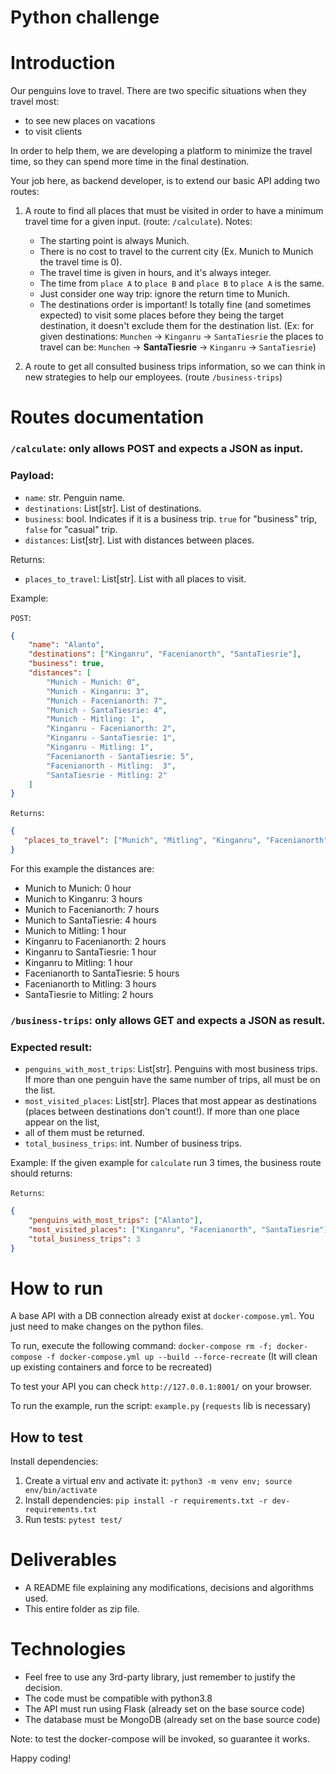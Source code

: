 # Python challenge

# Introduction

Our penguins love to travel. There are two specific situations when they travel most:
* to see new places on vacations
* to visit clients

In order to help them, we are developing a platform to minimize the travel time, so they can spend more time in the final destination.

Your job here, as backend developer, is to extend our basic API adding two routes:
1. A route to find all places that must be visited in order to have a minimum travel time for a given input. (route: `/calculate`).
   Notes:
   * The starting point is always Munich.
   * There is no cost to travel to the current city (Ex. Munich to Munich the travel time is 0).
   * The travel time is given in hours, and it's always integer.
   * The time from `place A` to `place B` and `place B` to `place A` is the same.
   * Just consider one way trip: ignore the return time to Munich.
   * The destinations order is important! Is totally fine (and sometimes expected) to visit some places before they being the target destination,
   it doesn't exclude them for the destination list.
   (Ex: for given destinations: `Munchen` -> `Kinganru` -> `SantaTiesrie` the places to travel can be: `Munchen` -> **SantaTiesrie** -> `Kinganru` -> `SantaTiesrie`)

2. A route to get all consulted business trips information, so we can think in new strategies to help our employees. (route `/business-trips`)

# Routes documentation

### `/calculate`: only allows POST and expects a JSON as input.

### Payload:
   * `name`: str. Penguin name.
   * `destinations`: List[str]. List of destinations.
   * `business`: bool. Indicates if it is a business trip. `true` for "business" trip, `false` for "casual" trip.
   * `distances`: List[str]. List with distances between places.

Returns:
   * `places_to_travel`: List[str]. List with all places to visit.

Example:

   `POST`:

   ```json
   {
       "name": "Alanto",
       "destinations": ["Kinganru", "Facenianorth", "SantaTiesrie"],
       "business": true,
       "distances": [
           "Munich - Munich: 0",
           "Munich - Kinganru: 3",
           "Munich - Facenianorth: 7",
           "Munich - SantaTiesrie: 4",
           "Munich - Mitling: 1",
           "Kinganru - Facenianorth: 2",
           "Kinganru - SantaTiesrie: 1",
           "Kinganru - Mitling: 1",
           "Facenianorth - SantaTiesrie: 5",
           "Facenianorth - Mitling:  3",
           "SantaTiesrie - Mitling: 2"
       ]
   }
   ```

   `Returns`:

   ```json
   {
      "places_to_travel": ["Munich", "Mitling", "Kinganru", "Facenianorth", "Kinganru", "SantaTiesrie"]
   }
   ```

   For this example the distances are:
   * Munich to Munich: 0 hour
   * Munich to Kinganru: 3 hours
   * Munich to Facenianorth: 7 hours
   * Munich to SantaTiesrie: 4 hours
   * Munich to Mitling: 1 hour
   * Kinganru to Facenianorth: 2 hours
   * Kinganru to SantaTiesrie: 1 hour
   * Kinganru to Mitling: 1 hour
   * Facenianorth to SantaTiesrie: 5 hours
   * Facenianorth to Mitling:  3 hours
   * SantaTiesrie to Mitling: 2 hours

### `/business-trips`: only allows GET and expects a JSON as result.

### Expected result:
   * `penguins_with_most_trips`: List[str]. Penguins with most business trips. If more than one penguin have the same number of trips, all must be on the list.
   * `most_visited_places`: List[str]. Places that most appear as destinations (places between destinations don't count!). If more than one place appear on the list, 
   * all of them must be returned.
   * `total_business_trips`: int. Number of business trips.

Example:
   If the given example for `calculate` run 3 times, the business route should returns:

   `Returns`:
   ```json
   {
       "penguins_with_most_trips": ["Alanto"],
       "most_visited_places": ["Kinganru", "Facenianorth", "SantaTiesrie"],
       "total_business_trips": 3
   }
   ```

# How to run

A base API with a DB connection already exist at `docker-compose.yml`. You just need to make changes on the python files.

To run, execute the following command:
   `docker-compose rm -f; docker-compose -f docker-compose.yml up --build --force-recreate` 
   (It will clean up existing containers and force to be recreated)
 
To test your API you can check `http://127.0.0.1:8001/` on your browser.

To run the example, run the script: `example.py` (`requests` lib is necessary)


## How to test

Install dependencies:
1. Create a virtual env and activate it: `python3 -m venv env; source env/bin/activate`
2. Install dependencies: `pip install -r requirements.txt -r dev-requirements.txt`
3. Run tests: `pytest test/`


# Deliverables

* A README file explaining any modifications, decisions and algorithms used.
* This entire folder as zip file.

# Technologies
* Feel free to use any 3rd-party library, just remember to justify the decision.
* The code must be compatible with python3.8
* The API must run using Flask (already set on the base source code)
* The database must be MongoDB (already set on the base source code)

Note: to test the docker-compose will be invoked, so guarantee it works.

Happy coding!
